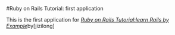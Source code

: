#Ruby on Rails Tutorial: first application

This is the first application for 
[*Ruby on Rails Tutorial:learn Rails by Example*](http://railstutorial.org/)by[jizilong]